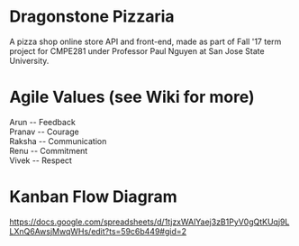 # Dragonstone Pizzaria
A pizza shop online store API and front-end, made as part of Fall '17 term project for CMPE281 under Professor Paul Nguyen at San Jose State University.

  
# Agile Values (see Wiki for more)
Arun 	-- Feedback  
Pranav 	-- Courage  
Raksha 	-- Communication  
Renu 	-- Commitment  
Vivek 	-- Respect

  
# Kanban Flow Diagram
https://docs.google.com/spreadsheets/d/1tjzxWAlYaej3zB1PyV0gQtKUqj9LLXnQ6AwsjMwqWHs/edit?ts=59c6b449#gid=2
